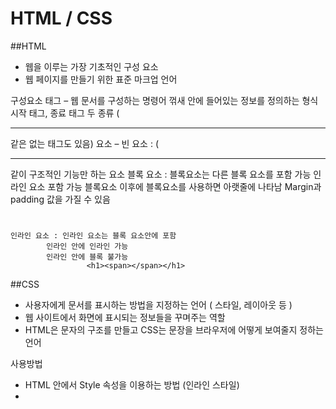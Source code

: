 # HTML / CSS

##HTML
-	웹을 이루는 가장 기초적인 구성 요소
-	웹 페이지를 만들기 위한 표준 마크업 언어

구성요소
 태그 – 웹 문서를 구성하는 명령어
	꺾새 안에 들어있는 정보를 정의하는 형식
	시작 태그, 종료 태그 두 종류 (<br/> <hr/> 같은 없는 태그도 있음)
요소 – 빈 요소 : (<br/> <hr/> 같이 구조적인 기능만 하는 요소
	블록 요소 : 블록요소는 다른 블록 요소를 포함 가능
		    인라인 요소 포함 가능
		    블록요소 이후에 블록요소를 사용하면 아랫줄에 나타남
		    Margin과 padding 값을 가질 수 있음
	            <h1><h2></h2></h1>

	인라인 요소 : 인라인 요소는 블록 요소안에 포함
			인라인 안에 인라인 가능
			인라인 안에 블록 불가능
	                 <h1><span></span></h1>


##CSS
-	사용자에게 문서를 표시하는 방법을 지정하는 언어 ( 스타일, 레이아웃 등 )
-	웹 사이트에서 화면에 표시되는 정보들을 꾸며주는 역할
-	HTML은 문자의 구조를 만들고 CSS는 문장을 브라우저에 어떻게 보여줄지 정하는 언어

사용방법
-	HTML 안에서 Style 속성을 이용하는 방법 (인라인 스타일)
-	<style> 태그를 통해 HTML 문서 내부에서 이용하는 방법 (내부 스타일 시트)
-	별도로 CSS 파일을 분리하여 HTML의 문서에 연결하는 방법 (외부 스타일 시트)
우선순위
1.	인라인 스타일
2.	내부 스타일 시트 , 외부 스타일 시트
3.	웹 브라우저 기본 스타일
기본구조
   h3 { font-size : 100px }
-	선택자 h3
-	프로퍼티 font-size
-	값 100px

